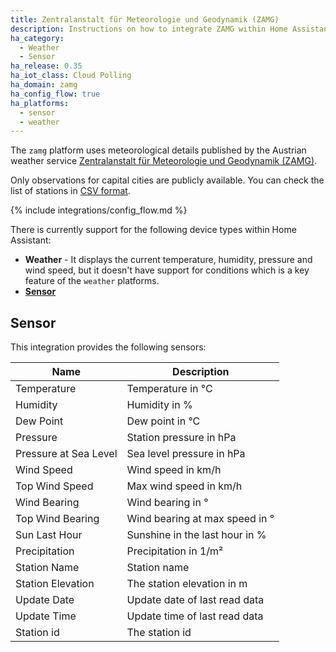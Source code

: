```yaml
---
title: Zentralanstalt für Meteorologie und Geodynamik (ZAMG)
description: Instructions on how to integrate ZAMG within Home Assistant.
ha_category:
  - Weather
  - Sensor
ha_release: 0.35
ha_iot_class: Cloud Polling
ha_domain: zamg
ha_config_flow: true
ha_platforms:
  - sensor
  - weather
---
```


The `zamg` platform uses meteorological details published by the Austrian weather service [Zentralanstalt für Meteorologie und Geodynamik (ZAMG)](https://www.zamg.ac.at).

Only observations for capital cities are publicly available. You can check the list of stations in [CSV format](https://www.zamg.ac.at/ogd).

{% include integrations/config_flow.md %}

There is currently support for the following device types within Home Assistant:

- **Weather** - It displays the current temperature, humidity, pressure and wind speed, but it doesn't have support for conditions which is a key feature of the `weather` platforms.
- **[Sensor](#sensor)**

## Sensor

This integration provides the following sensors:

|Name|Description|
|----|-----------|
|Temperature|Temperature in °C|
|Humidity|Humidity in %|
|Dew Point|Dew point in °C|
|Pressure|Station pressure in hPa|
|Pressure at Sea Level|Sea level pressure in hPa|
|Wind Speed|Wind speed in km/h|
|Top Wind Speed|Max wind speed in km/h|
|Wind Bearing|Wind bearing in °|
|Top Wind Bearing|Wind bearing at max speed in °|
|Sun Last Hour|Sunshine in the last hour in %|
|Precipitation|Precipitation in 1/m²|
|Station Name|Station name|
|Station Elevation|The station elevation in m|
|Update Date|Update date of last read data|
|Update Time|Update time of last read data|
|Station id|The station id|
